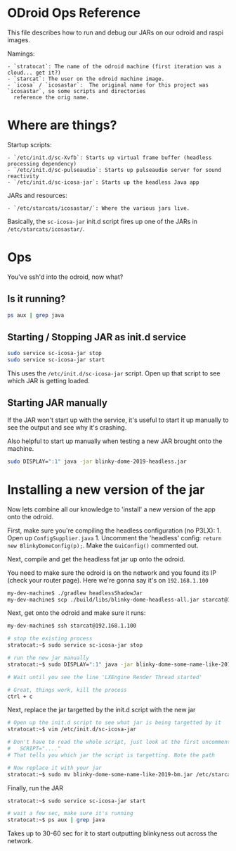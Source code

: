 # ODroid Ops Reference

This file describes how to run and debug our JARs on our odroid and raspi images.

Namings:

    - `stratocat`: The name of the odroid machine (first iteration was a cloud... get it?)
    - `starcat`: The user on the odroid machine image.
    - `icosa` / `icosastar`:  The original name for this project was `icosastar`, so some scripts and directories 
      reference the orig name.


# Where are things?

Startup scripts:

    - `/etc/init.d/sc-Xvfb`: Starts up virtual frame buffer (headless processing dependency)
    - `/etc/init.d/sc-pulseaudio`: Starts up pulseaudio server for sound reactivity
    - `/etc/init.d/sc-icosa-jar`: Starts up the headless Java app

JARs and resources:

    - `/etc/starcats/icosastar/`: Where the various jars live.

Basically, the `sc-icosa-jar` init.d script fires up one of the JARs in `/etc/starcats/icosastar/`.


# Ops

You've ssh'd into the odroid, now what?

## Is it running?

```sh
ps aux | grep java
```

## Starting / Stopping JAR as init.d service

```sh
sudo service sc-icosa-jar stop
sudo service sc-icosa-jar start
```

This uses the `/etc/init.d/sc-icosa-jar` script. Open up that script to see which JAR is getting loaded.


## Starting JAR manually

If the JAR won't start up with the service, it's useful to start it up manually to see the output and see why it's
crashing.

Also helpful to start up manually when testing a new JAR brought onto the machine.

```sh
sudo DISPLAY=":1" java -jar blinky-dome-2019-headless.jar
```


# Installing a new version of the jar

Now lets combine all our knowledge to 'install' a new version of the app onto the odroid.

First, make sure you're compiling the headless configuration (no P3LX):
    1. Open up `ConfigSupplier.java`
    1. Uncomment the 'headless' config: `return new BlinkyDomeConfig(p);`. Make the `GuiConfig()` commented out.

Next, compile and get the headless fat jar up onto the odroid.

You need to make sure the odroid is on the network and you found its IP (check your router page). Here we're gonna 
say it's on `192.168.1.100`

```sh
my-dev-machine$ ./gradlew headlessShadowJar
my-dev-machine$ scp ./build/libs/blinky-dome-headless-all.jar starcat@192.168.1.100:~/blinky-dome-some-name-like-2019-bm.jar'
```

Next, get onto the odroid and make sure it runs:

```sh
my-dev-machine$ ssh starcat@192.168.1.100

# stop the existing process
stratocat:~$ sudo service sc-icosa-jar stop

# run the new jar manually
stratocat:~$ sudo DISPLAY=":1" java -jar blinky-dome-some-name-like-2019-bm.jar

# Wait until you see the line 'LXEngine Render Thread started'

# Great, things work, kill the process
ctrl + c
```

Next, replace the jar targetted by the init.d script with the new jar

```sh
# Open up the init.d script to see what jar is being targetted by it
stratocat:~$ vim /etc/init.d/sc-icosa-jar

# Don't have to read the whole script, just look at the first uncommented line. It should be something like:
#   SCRIPT="...."
# That tells you which jar the script is targetting. Note the path

# Now replace it with your jar
stratocat:~$ sudo mv blinky-dome-some-name-like-2019-bm.jar /etc/starcats/icosastar/blinky-dome-2019.jar
```

Finally, run the JAR

```sh
stratocat:~$ sudo service sc-icosa-jar start

# wait a few sec, make sure it's running
stratocat:~$ ps aux | grep java
```

Takes up to 30-60 sec for it to start outputting blinkyness out across the network.
